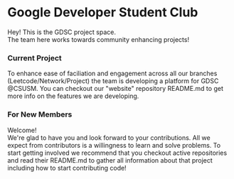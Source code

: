 # Google Developer Student Club 
Hey! This is the GDSC project space. <br /> 
The team here works towards community enhancing projects!

### Current Project
To enhance ease of faciliation and engagement across all our branches (Leetcode/Network/Project) the team is developing a platform for GDSC @CSUSM. You can checkout our "website" repository README.md to get more info on the features we are developing.

### For New Members
Welcome! <br /> We're glad to have you and look forward to your contributions.  All we expect from contributors is a willingness to learn and solve problems.  To start getting involved we recommend that you checkout active repositories and read their README.md to gather all information about that project including how to start contributing code!

